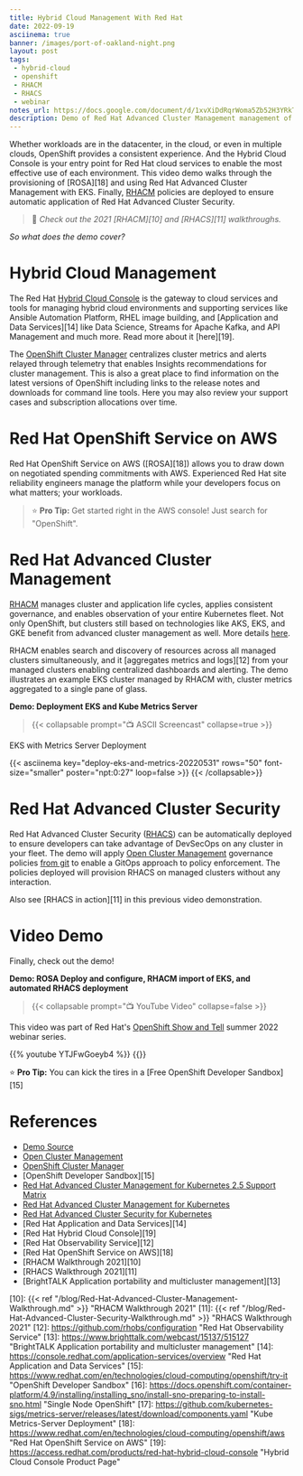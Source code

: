 ```yaml
---
title: Hybrid Cloud Management With Red Hat
date: 2022-09-19
asciinema: true
banner: /images/port-of-oakland-night.png
layout: post
tags:
 - hybrid-cloud
 - openshift
 - RHACM
 - RHACS
 - webinar
notes_url: https://docs.google.com/document/d/1xvXiDdRqrWoma5Zb52H3YRkT0wCNpVj3Oj_8FX6X4FE/edit#
description: Demo of Red Hat Advanced Cluster Management management of AWS EKS and the automated deployment of Red Hat Advanced Cluster Security by policy.
---
```


Whether workloads are in the datacenter, in the cloud, or even in multiple clouds, OpenShift provides a consistent experience. And the Hybrid Cloud Console is your entry point for Red Hat cloud services to enable the most effective use of each environment. This video demo walks through the provisioning of [ROSA][18] and using Red Hat Advanced Cluster Management with EKS. Finally, [RHACM][2] policies are deployed to ensure automatic application of Red Hat Advanced Cluster Security.

<!--more-->

> :notebook: _Check out the 2021 [RHACM][10] and [RHACS][11] walkthroughs._

_So what does the demo cover?_

# Hybrid Cloud Management

The Red Hat [Hybrid Cloud Console][1] is the gateway to cloud services and tools for managing hybrid cloud environments and supporting services like Ansible Automation Platform, RHEL image building, and [Application and Data Services][14] like Data Science, Streams for Apache Kafka, and API Management and much more. Read more about it [here][19].

The [OpenShift Cluster Manager][9] centralizes cluster metrics and alerts relayed through telemetry that enables Insights recommendations for cluster management.  This is also a great place to find information on the latest versions of OpenShift including links to the release notes and downloads for command line tools. Here you may also review your support cases and subscription allocations over time.

# Red Hat OpenShift Service on AWS 

Red Hat OpenShift Service on AWS ([ROSA][18]) allows you to draw down on negotiated spending commitments with AWS. Experienced Red Hat site reliability engineers manage the platform while your developers focus on what matters; your workloads.

> ⭐ **Pro Tip:** Get started right in the AWS console! Just search for "OpenShift".

# Red Hat Advanced Cluster Management

[RHACM][2] manages cluster and application life cycles, applies consistent governance, and enables observation of your entire Kubernetes fleet.
Not only OpenShift, but clusters still based on technologies like AKS, EKS, and GKE benefit from advanced cluster management as well. More details [here][3].

RHACM enables search and discovery of resources across all managed clusters simultaneously, and it [aggregates metrics and logs][12] from your managed clusters enabling centralized dashboards and alerting. The demo illustrates an example EKS cluster managed by RHACM with, cluster metrics aggregated to a single pane of glass.

**Demo: Deployment EKS and Kube Metrics Server**
> {{< collapsable prompt="📺 ASCII Screencast" collapse=true >}}
  <p>EKS with Metrics Server Deployment</p>
  {{< asciinema key="deploy-eks-and-metrics-20220531" rows="50" font-size="smaller" poster="npt:0:27" loop=false >}}
  {{< /collapsable>}}

# Red Hat Advanced Cluster Security

Red Hat Advanced Cluster Security ([RHACS][7]) can be automatically deployed to ensure developers can take advantage of DevSecOps on any cluster in your fleet. The demo will apply [Open Cluster Management][5] governance policies [from git][4] to enable a GitOps approach to policy enforcement. The policies deployed will provision RHACS on managed clusters without any interaction. 

Also see [RHACS in action][11] in this previous video demonstration.

# Video Demo

Finally, check out the demo!

**Demo: ROSA Deploy and configure, RHACM import of EKS, and automated RHACS deployment**
> {{< collapsable prompt="📺 YouTube Video" collapse=false >}}
  <p>This video was part of Red Hat's <a href="https://red.ht/openshiftshowandtell2022">OpenShift Show and Tell</a> summer 2022 webinar series.</p>
  {{% youtube YTJFwGoeyb4 %}}
  {{</collapsable>}}

⭐ **Pro Tip:** You can kick the tires in a [Free OpenShift Developer Sandbox][15]

# References

* [Demo Source][4]
* [Open Cluster Management][5]
* [OpenShift Cluster Manager][9]
* [OpenShift Developer Sandbox][15]
* [Red Hat Advanced Cluster Management for Kubernetes 2.5 Support Matrix][3]
* [Red Hat Advanced Cluster Management for Kubernetes][2]
* [Red Hat Advanced Cluster Security for Kubernetes][7]
* [Red Hat Application and Data Services][14]
* [Red Hat Hybrid Cloud Console][19]
* [Red Hat Observability Service][12]
* [Red Hat OpenShift Service on AWS][18]
* [RHACM Walkthrough 2021][10]
* [RHACS Walkthrough 2021][11]
* [BrightTALK Application portability and multicluster management][13]

[1]: https://console.redhat.com "Red Hat Hybrid Cloud Console"
[2]: https://www.redhat.com/en/technologies/management/advanced-cluster-management "Red Hat Advanced Cluster Management for Kubernetes"
[3]: https://access.redhat.com/articles/6663461 "Red Hat Advanced Cluster Management for Kubernetes 2.5 Support Matrix"
[4]: https://github.com/dlbewley/demo-acm "ACM Demo Source"
[5]: https://open-cluster-management.io "Open Cluster Management"
[7]: https://www.redhat.com/en/technologies/cloud-computing/openshift/advanced-cluster-security-kubernetes "Red Hat Advanced Cluster Security for Kubernetes"
[8]: https://www.youtube.com/watch?v=YTJFwGoeyb4 "YouTube Red Hat ROSA, Hybrid Cloud and Advanced Cluster Management Demos"
[9]: https://console.redhat.com/openshift/overview "OpenShift Cluster Manager"
[10]: {{< ref "/blog/Red-Hat-Advanced-Cluster-Management-Walkthrough.md" >}} "RHACM Walkthrough 2021"
[11]: {{< ref "/blog/Red-Hat-Advanced-Cluster-Security-Walkthrough.md" >}} "RHACS Walkthrough 2021"
[12]: https://github.com/rhobs/configuration "Red Hat Observability Service"
[13]: https://www.brighttalk.com/webcast/15137/515127 "BrightTALK Application portability and multicluster management"
[14]: https://console.redhat.com/application-services/overview "Red Hat Application and Data Services"
[15]: https://www.redhat.com/en/technologies/cloud-computing/openshift/try-it "OpenShift Developer Sandbox"
[16]: https://docs.openshift.com/container-platform/4.9/installing/installing_sno/install-sno-preparing-to-install-sno.html "Single Node OpenShift"
[17]: https://github.com/kubernetes-sigs/metrics-server/releases/latest/download/components.yaml "Kube Metrics-Server Deployment"
[18]: https://www.redhat.com/en/technologies/cloud-computing/openshift/aws "Red Hat OpenShift Service on AWS"
[19]: https://access.redhat.com/products/red-hat-hybrid-cloud-console "Hybrid Cloud Console Product Page"

